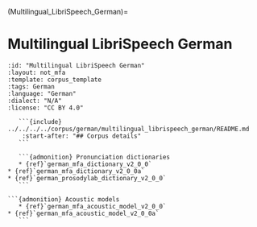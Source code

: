 
(Multilingual_LibriSpeech_German)=
# Multilingual LibriSpeech German

``````{corpus} Multilingual LibriSpeech German
:id: "Multilingual LibriSpeech German"
:layout: not_mfa
:template: corpus_template
:tags: German
:language: "German"
:dialect: "N/A"
:license: "CC BY 4.0"

   ```{include} ../../../../corpus/german/multilingual_librispeech_german/README.md
    :start-after: "## Corpus details"
   ```

   ```{admonition} Pronunciation dictionaries
   * {ref}`german_mfa_dictionary_v2_0_0`
* {ref}`german_mfa_dictionary_v2_0_0a`
* {ref}`german_prosodylab_dictionary_v2_0_0`
   ```

```{admonition} Acoustic models
   * {ref}`german_mfa_acoustic_model_v2_0_0`
* {ref}`german_mfa_acoustic_model_v2_0_0a`
   ```
``````
